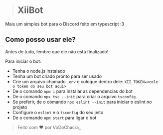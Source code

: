 > # XiiBot

Mais um simples bot para o Discord feito em typescript :3

## Como posso usar ele?

Antes de tudo, lembre que ele não está finalizado! 

Para iniciar o bot:

  * Tenha o node.js instalado
  * Tenha um bot criado pronto para ser usado
  * Crie um arquivo chamado `.env` e coloque dentro dele: `XII_TOKEN=<cole o token do seu bot aqui>`
  * De o comando `npm i` para instalar as dependencias do bot
  * De o comando `npx tsc --init` para criar o arquivo `tsconfig`
  * Se preferir, de o comando `npx eslint --init` para iniciar o eslint no projeto
  * Configure o `eslint` e o `tsconfig` do seu jeito
  * De o comando `npm start` para ligar o bot


> Feito com ❤ por VoDoChacra_
